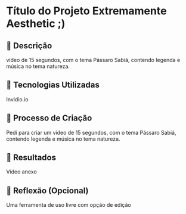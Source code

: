 # Título do Projeto Extremamente Aesthetic ;)

## 📒 Descrição
vídeo de 15 segundos, com o tema Pássaro Sabiá, contendo legenda e música no tema natureza.

## 🤖 Tecnologias Utilizadas
Invidio.io

## 🧐 Processo de Criação
Pedi para criar um vídeo de 15 segundos, com o tema Pássaro Sabiá, contendo legenda e música no tema natureza.

## 🚀 Resultados
Vídeo anexo

## 💭 Reflexão (Opcional)
Uma ferramenta de uso livre com opção de edição

 

<!---
Edlene-con/Edlene-con is a ✨ special ✨ repository because its `README.md` (this file) appears on your GitHub profile.
You can click the Preview link to take a look at your changes.
--->
